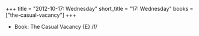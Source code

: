 +++
title = "2012-10-17: Wednesday"
short_title = "17: Wednesday"
books = ["the-casual-vacancy"]
+++


* Book: The Casual Vacancy {E} /f/
